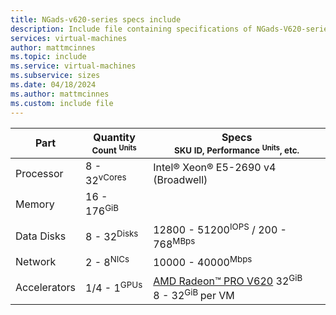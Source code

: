 ```yaml
---
title: NGads-v620-series specs include
description: Include file containing specifications of NGads-V620-series VM sizes.
services: virtual-machines
author: mattmcinnes
ms.topic: include
ms.service: virtual-machines
ms.subservice: sizes
ms.date: 04/18/2024
ms.author: mattmcinnes
ms.custom: include file
---
```

| Part | Quantity <br><sup>Count <sup>Units | Specs <br><sup>SKU ID, Performance <sup>Units</sup>, etc.  |
|---|---|---|
| Processor        | 8 - 32<sup>vCores   | Intel® Xeon® E5-2690 v4 (Broadwell)            |
| Memory           | 16 - 176<sup>GiB    |                                                |
| Data Disks       | 8 - 32<sup>Disks     |  12800 - 51200<sup>IOPS</sup> / 200 - 768<sup>MBps    |
| Network          | 2 - 8<sup>NICs       | 10000 - 40000<sup>Mbps                           |
| Accelerators     | 1/4 - 1<sup>GPUs</sup> | [AMD Radeon™ PRO V620](https://www.amd.com/en/products/server-accelerators/amd-radeon-pro-v620) 32<sup>GiB </sup> <br> 8 - 32<sup>GiB </sup>per VM |